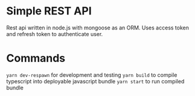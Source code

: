 # Simple REST API

Rest api written in node.js with mongoose as an ORM. Uses access token and refresh token to authenticate user.

# Commands

`yarn dev-respawn` for development and testing
`yarn build` to compile typescript into deployable javascript bundle
`yarn start` to run compiled bundle